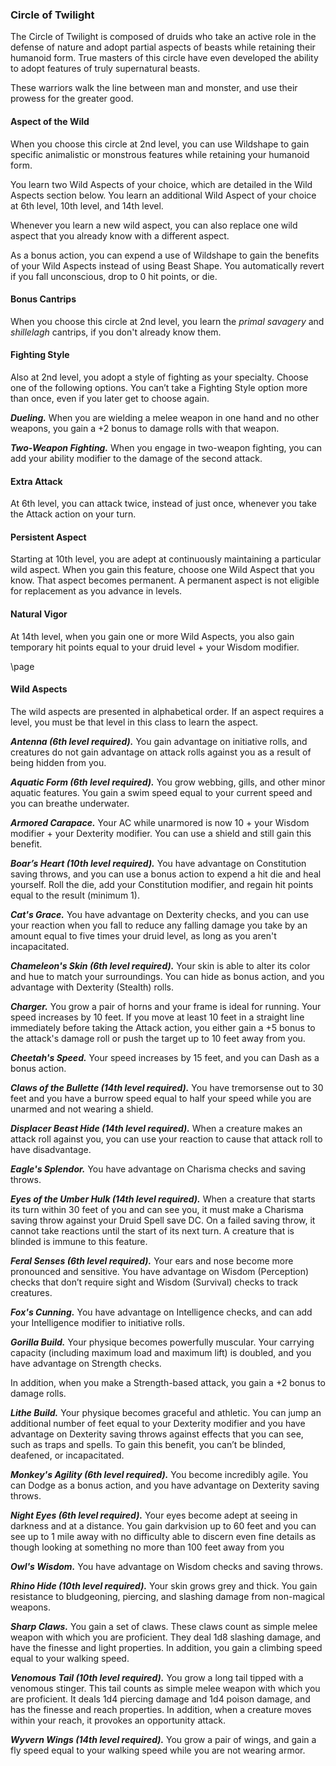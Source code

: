 <style>
  .phb{ background : white;}
  .phb img{ display : none;}
  .phb hr+blockquote{background : white;}
</style>


### Circle of Twilight

<!--
Homebrewery Links
Share: http://homebrewery.naturalcrit.com/share/r1GMj8wem
Edit: http://homebrewery.naturalcrit.com/edit/HklfGoUvlQ
Original: https://docs.google.com/document/d/1Ozaq0Zv_dCgNPDOf5ijz2Hz73SGKuuTEnVSyEjkfecg/edit#
-->

The Circle of Twilight is composed of druids who take an active role in the defense of nature and adopt partial aspects of beasts while retaining their humanoid form. True masters of this circle have even developed the ability to adopt features of truly supernatural beasts.

These warriors walk the line between man and monster, and use their prowess for the greater good.

#### Aspect of the Wild

When you choose this circle at 2nd level, you can use Wildshape to gain specific animalistic or monstrous features while retaining your humanoid form.

You learn two Wild Aspects of your choice, which are detailed in the Wild Aspects section below. You learn an additional Wild Aspect of your choice at 6th level, 10th level, and 14th level.

Whenever you learn a new wild aspect, you can also replace one wild aspect that you already know with a different aspect. 

As a bonus action, you can expend a use of Wildshape to gain the benefits of your Wild Aspects instead of using Beast Shape. You automatically revert if you fall unconscious, drop to 0 hit points, or die.

#### Bonus Cantrips

When you choose this circle at 2nd level, you learn the *primal savagery* and *shillelagh* cantrips, if you don't already know them.

#### Fighting Style

Also at 2nd level, you adopt a style of fighting as your specialty.  Choose one of the following options. You can’t take a Fighting Style option more than once, even if you later get to choose again. 

***Dueling.*** When you are wielding a melee weapon in one hand and no other weapons, you gain a +2 bonus to damage rolls with that weapon.

***Two-Weapon Fighting.*** When you engage in two-weapon fighting, you can add your ability modifier to the damage of the second attack.

#### Extra Attack

At 6th level, you can attack twice, instead of just once, whenever you take the Attack action on your turn.

#### Persistent Aspect

Starting at 10th level, you are adept at continuously maintaining a particular wild aspect. When you gain this feature, choose one Wild Aspect that you know. That aspect becomes permanent.  A permanent aspect is not eligible for replacement as you advance in levels.

#### Natural Vigor

At 14th level, when you gain one or more Wild Aspects, you also gain temporary hit points equal to your druid level + your Wisdom modifier.

\page

#### Wild Aspects

The wild aspects are presented in alphabetical order. If an aspect requires a level, you must be that level in this class to learn the aspect.

***Antenna (6th level required).*** You gain advantage on initiative rolls, and creatures do not gain advantage on attack rolls against you as a result of being hidden from you.

***Aquatic Form (6th level required).*** You grow webbing, gills, and other minor aquatic features. You gain a swim speed equal to your current speed and you can breathe underwater.

***Armored Carapace.*** Your AC while unarmored is now 10 + your Wisdom modifier + your Dexterity modifier. You can use a shield and still gain this benefit.

***Boar’s Heart (10th level required).*** You have advantage on Constitution saving throws, and you can use a bonus action to expend a hit die and heal yourself. Roll the die, add your Constitution modifier, and regain hit points equal to the result (minimum 1).

***Cat's Grace.*** You have advantage on Dexterity checks, and you can use your reaction when you fall to reduce any falling damage you take by an amount equal to five times your druid level, as long as you aren't incapacitated.

***Chameleon's Skin (6th level required).*** Your skin is able to alter its color and hue to match your surroundings. You can hide as bonus action, and you advantage with Dexterity (Stealth) rolls.

***Charger.*** You grow a pair of horns and your frame is ideal for running. Your speed increases by 10 feet. If you move at least 10 feet in a straight line immediately before taking the Attack action, you either gain a +5 bonus to the attack's damage roll or push the target up to 10 feet away from you.

***Cheetah's Speed.*** Your speed increases by 15 feet, and you can Dash as a bonus action.

***Claws of the Bullette (14th level required).*** You have tremorsense out to 30 feet and you have a burrow speed equal to half your speed while you are unarmed and not wearing a shield.

***Displacer Beast Hide (14th level required).*** When a creature makes an attack roll against you, you can use your reaction to cause that attack roll to have disadvantage.

***Eagle's Splendor.*** You have advantage on Charisma checks and saving throws.

***Eyes of the Umber Hulk (14th level required).*** When a creature that starts its turn within 30 feet of you and can see you, it must make a Charisma saving throw against your Druid Spell save DC. On a failed saving throw, it cannot take reactions until the start of its next turn. A creature that is blinded is immune to this feature.

***Feral Senses (6th level required).*** Your ears and nose become more pronounced and sensitive. You have advantage on Wisdom (Perception) checks that don’t require sight and Wisdom (Survival) checks to track creatures.

***Fox's Cunning.*** You have advantage on Intelligence checks, and can add your Intelligence modifier to initiative rolls.

***Gorilla Build.*** Your physique becomes powerfully muscular. Your carrying capacity (including maximum load and maximum lift) is doubled, and you have advantage on Strength checks. 

In addition, when you make a Strength-based attack, you gain a +2 bonus to damage rolls.

***Lithe Build.*** Your physique becomes graceful and athletic. You can jump an additional number of feet equal to your Dexterity modifier and you have advantage on Dexterity saving throws against effects that you can see, such as traps and spells. To gain this benefit, you can’t be blinded, deafened, or incapacitated.

***Monkey's Agility (6th level required).*** You become incredibly agile.  You can Dodge as a bonus action, and you have advantage on Dexterity saving throws.

***Night Eyes (6th level required).*** Your eyes become adept at seeing in darkness and at a distance. You gain darkvision up to 60 feet and you can see up to 1 mile away with no difficulty able to discern even fine details as though looking at something no more than 100 feet away from you

***Owl's Wisdom.*** You have advantage on Wisdom checks and saving throws.

***Rhino Hide (10th level required).*** Your skin grows grey and thick. You gain resistance to bludgeoning, piercing, and slashing damage from non-magical weapons.

***Sharp Claws.*** You gain a set of claws. These claws count as simple melee weapon with which you are proficient. They deal 1d8 slashing damage, and have the finesse and light properties. In addition, you gain a climbing speed equal to your walking speed.

***Venomous Tail (10th level required).*** You grow a long tail tipped with a venomous stinger. This tail counts as simple melee weapon with which you are proficient. It deals 1d4 piercing damage and 1d4 poison damage, and has the finesse and reach properties. In addition, when a creature moves within your reach, it provokes an opportunity attack.

***Wyvern Wings (14th level required).*** You grow a pair of wings, and gain a fly speed equal to your walking speed while you are not wearing armor.

